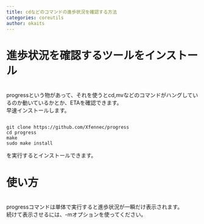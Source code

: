 ```yaml
---
title: cdなどのコマンドの進歩状況を確認する方法
categories: coreutils
author: okaits
---
```

<h1>進歩状況を確認するツールをインストール</h1>
<br>
progressという物があって、それを使うとcd,mvなどのコマンドがハングしているのか動いているかとか、ETAを確認できます。<br>
早速インストールします。<br>
<pre class="prettyprint"><code class="prettyprint">
git clone https://github.com/Xfennec/progress
cd progress
make
sudo make install
</code></pre>
を実行するとインストールできます。<br>
<h1>使い方</h1>
<br>
progressコマンドは単体で実行すると進歩状況が一瞬だけ表示されます。<br>
続けて表示させるには、-mオプションを使ってください。<br>